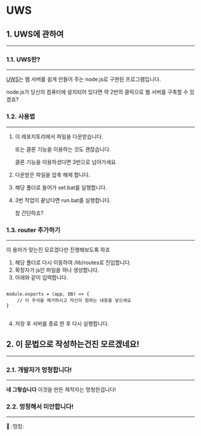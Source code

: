 # UWS
## 1. UWS에 관하여
---
### 1.1. UWS란?
---
[UWS](https://github.com/UnderC/UWS)는 웹 서버를 쉽게 만들어 주는 node.js로 구현된 프로그램입니다.

node.js가 당신의 컴퓨터에 설치되어 있다면 약 2번의 클릭으로 웹 서버를 구축할 수 있겠죠?
### 1.2. 사용법
---
1. 이 레포지토리에서 파일을 다운받습니다.

    또는 클론 기능을 이용하는 것도 괜찮습니다.
    
    클론 기능을 이용하셨다면 3번으로 넘어가세요
2. 다운받은 파일을 압축 해제 합니다.
3. 해당 폴더로 들어가 set.bat를 실행합니다.
4. 3번 작업이 끝났다면 run.bat를 실행합니다.

    참 간단하죠?
### 1.3. router 추가하기
---
이 용어가 맞는진 모르겠다만 진행해보도록 하죠
1. 해당 폴더로 다시 이동하여 /lib/routes로 진입합니다.
2. 확장자가 js인 파일을 하나 생성합니다.
3. 아래와 같이 입력합니다.
<pre>
<code>
module.exports = (app, DB) => {
    // 이 주석을 제거하시고 자신이 원하는 내용을 넣으세요
}
</code>
</pre>
4. 저장 후 서버를 종료 한 후 다시 실행합니다.
## 2. 이 문법으로 작성하는건진 모르겠네요!
---
### 2.1. 개발자가 멍청합니다!
---
**네 그렇습니다** 이것을 만든 제작자는 멍청한겁니다!
### 2.2. 멍청해서 미안합니다!
---
:thinking: :띵킹: